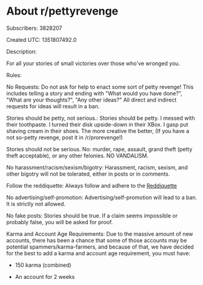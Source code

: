# About r/pettyrevenge

Subscribers: 3828207

Created UTC: 1351807492.0

Description:

For all your stories of small victories over those who've wronged you.

Rules:

No Requests: Do not ask for help to enact some sort of petty revenge! This includes telling a story and ending with "What would you have done?", "What are your thoughts?", "Any other ideas?" All direct and indirect requests for ideas will result in a ban.

Stories should be petty, not serious.: Stories should be petty. I messed with their toothpaste. I turned their disk upside-down in their XBox. I gasp put shaving cream in their shoes. The more creative the better, (If you have a not so-petty revenge, post it in /r/prorevenge!)

Stories should not be serious. No: murder, rape, assault, grand theft (petty theft acceptable), or any other felonies. NO VANDALISM.

No harassment/racism/sexism/bigotry: Harassment, racism, sexism, and other bigotry will not be tolerated, either in posts or in comments.

Follow the reddiquette: Always follow and adhere to the [Reddiquette](https://reddit.zendesk.com/hc/en-us/articles/205926439-Reddiquette)

No advertising/self-promotion: Advertising/self-promotion will lead to a ban.
It is strictly not allowed.

No fake posts: Stories should be true. If a claim seems impossible or probably false, you will be asked for proof.

Karma and Account Age Requirements: Due to the massive amount of new accounts, there has been a chance that some of those accounts may be potential spammers/karma-farmers, and because of that, we have decided for the best to add a karma and account age requirement, you must have:

* 150 karma (combined)

* An account for 2 weeks

